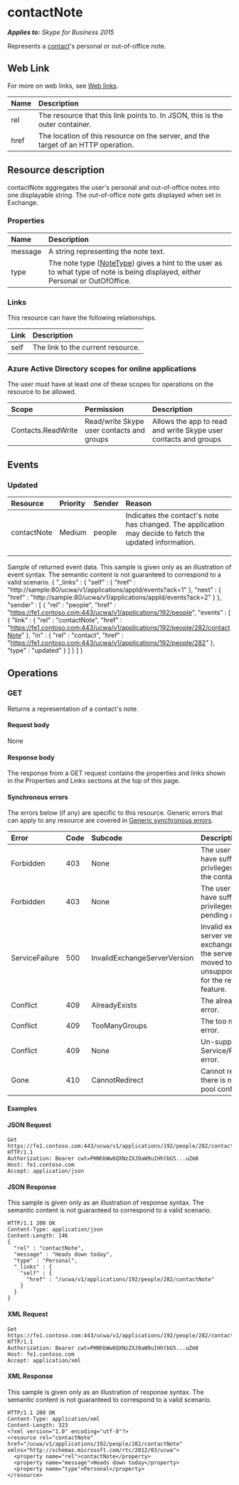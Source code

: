 # contactNote

 _**Applies to:** Skype for Business 2015_


Represents a [contact](contact_ref.md)'s personal or out-of-office note.
            

## Web Link
<a name = "sectionSection0"> </a>

For more on web links, see [Web links](WebLinks.md).


|Name|Description|
|:-----|:-----|
|rel|The resource that this link points to. In JSON, this is the outer container.|
|href|The location of this resource on the server, and the target of an HTTP operation.|

## Resource description
<a name = "sectionSection1"> </a>

contactNote aggregates the user's personal and out-of-office notes into one displayable string. The out-of-office note gets displayed when set in Exchange.

### Properties



|Name|Description|
|:-----|:-----|
|message|A string representing the note text.|
|type|The note type ([NoteType](NoteType_ref.md)) gives a hint to the user as to what type of note is being displayed, either Personal or OutOfOffice.|

### Links



This resource can have the following relationships.

|Link|Description|
|:-----|:-----|
|self|The link to the current resource.|

### Azure Active Directory scopes for online applications

The user must have at least one of these scopes for operations on the resource to be allowed.

|Scope|Permission|Description|
|:-----|:-----|:-----|
|Contacts.ReadWrite|Read/write Skype user contacts and groups|Allows the app to read and write Skype user contacts and groups|

## Events
<a name="sectionSection2"></a>

### Updated

|Resource|Priority|Sender|Reason|
|:-----|:-----|:-----|:-----|
|contactNote|Medium|people|Indicates the contact's note has changed. The application may decide to fetch the updated information.</p><p></p>|

Sample of returned event data.
This sample is given only as an illustration of event syntax. The semantic content is not guaranteed to correspond to a valid scenario.
{
  "_links" : {
    "self" : {
      "href" : "http://sample:80/ucwa/v1/applications/appId/events?ack=1"
    },
    "next" : {
      "href" : "http://sample:80/ucwa/v1/applications/appId/events?ack=2"
    }
  },
  "sender" : [
    {
      "rel" : "people",
      "href" : "https://fe1.contoso.com:443/ucwa/v1/applications/192/people",
      "events" : [
        {
          "link" : {
            "rel" : "contactNote",
            "href" : "https://fe1.contoso.com:443/ucwa/v1/applications/192/people/282/contactNote"
          },
          "in" : {
            "rel" : "contact",
            "href" : "https://fe1.contoso.com:443/ucwa/v1/applications/192/people/282"
          },
          "type" : "updated"
        }
      ]
    }
  ]
}


## Operations



<a name="sectionSection2"></a>

### GET




Returns a representation of a contact's note.

#### Request body



None


#### Response body



The response from a GET request contains the properties and links shown in the Properties and Links sections at the top of this page.

#### Synchronous errors



The errors below (if any) are specific to this resource. Generic errors that can apply to any resource are covered in [Generic synchronous errors](GenericSynchronousErrors.md).

|Error|Code|Subcode|Description|
|:-----|:-----|:-----|:-----|
|Forbidden|403|None|The user does not have sufficient privileges to access the contact list.|
|Forbidden|403|None|The user does not have sufficient privileges to access pending contacts|
|ServiceFailure|500|InvalidExchangeServerVersion|Invalid exchange server version.The exchange mailbox of the server might have moved to an unsupported version for the required feature.|
|Conflict|409|AlreadyExists|The already exists error.|
|Conflict|409|TooManyGroups|The too many groups error.|
|Conflict|409|None|Un-supported Service/Resource/API error.|
|Gone|410|CannotRedirect|Cannot redirect since there is no back up pool configured.|

#### Examples




#### JSON Request




```
Get https://fe1.contoso.com:443/ucwa/v1/applications/192/people/282/contactNote HTTP/1.1
Authorization: Bearer cwt=PHNhbWw6QXNzZXJ0aW9uIHhtbG5...uZm8
Host: fe1.contoso.com
Accept: application/json

```


#### JSON Response



This sample is given only as an illustration of response syntax. The semantic content is not guaranteed to correspond to a valid scenario.
```
HTTP/1.1 200 OK
Content-Type: application/json
Content-Length: 146
{
  "rel" : "contactNote",
  "message" : "Heads down today",
  "type" : "Personal",
  "_links" : {
    "self" : {
      "href" : "/ucwa/v1/applications/192/people/282/contactNote"
    }
  }
}
```


#### XML Request




```
Get https://fe1.contoso.com:443/ucwa/v1/applications/192/people/282/contactNote HTTP/1.1
Authorization: Bearer cwt=PHNhbWw6QXNzZXJ0aW9uIHhtbG5...uZm8
Host: fe1.contoso.com
Accept: application/xml

```


#### XML Response



This sample is given only as an illustration of response syntax. The semantic content is not guaranteed to correspond to a valid scenario.
```
HTTP/1.1 200 OK
Content-Type: application/xml
Content-Length: 323
<?xml version="1.0" encoding="utf-8"?>
<resource rel="contactNote" href="/ucwa/v1/applications/192/people/282/contactNote" xmlns="http://schemas.microsoft.com/rtc/2012/03/ucwa">
  <property name="rel">contactNote</property>
  <property name="message">Heads down today</property>
  <property name="type">Personal</property>
</resource>
```


